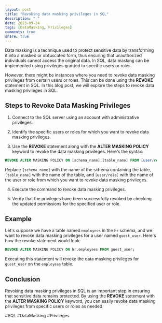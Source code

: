 ```yaml
---
layout: post
title: "Revoking data masking privileges in SQL"
description: " "
date: 2023-09-24
tags: [DataMasking, Privileges]
comments: true
share: true
---
```


Data masking is a technique used to protect sensitive data by transforming it into a masked or obfuscated form, thus ensuring that unauthorized individuals cannot access the original data. In SQL, data masking can be implemented using privileges granted to specific users or roles.

However, there might be instances where you need to revoke data masking privileges from certain users or roles. This can be done using the **REVOKE** statement in SQL. In this blog post, we will explore the steps to revoke data masking privileges in SQL.

## Steps to Revoke Data Masking Privileges

1. Connect to the SQL server using an account with administrative privileges.

2. Identify the specific users or roles for which you want to revoke data masking privileges.

3. Use the **REVOKE** statement along with the **ALTER MASKING POLICY** keyword to revoke the data masking privileges. Here's the syntax:

```sql
REVOKE ALTER MASKING POLICY ON [schema_name].[table_name] FROM [user/role];
```

Replace `[schema_name]` with the name of the schema containing the table, `[table_name]` with the name of the table, and `[user/role]` with the name of the user or role from which you want to revoke data masking privileges.

4. Execute the command to revoke data masking privileges.

5. Verify that the privileges have been successfully revoked by checking the updated permissions for the specified user or role.

## Example

Let's suppose we have a table named `employees` in the `hr` schema, and we want to revoke data masking privileges for a user named `guest_user`. Here's how the revoke statement would look:

```sql
REVOKE ALTER MASKING POLICY ON hr.employees FROM guest_user;
```

Executing this statement will revoke the data masking privileges for `guest_user` on the `employees` table.

## Conclusion

Revoking data masking privileges in SQL is an important step in ensuring that sensitive data remains protected. By using the **REVOKE** statement with the **ALTER MASKING POLICY** keyword, you can easily revoke data masking privileges from specific users or roles as needed.

#SQL #DataMasking #Privileges